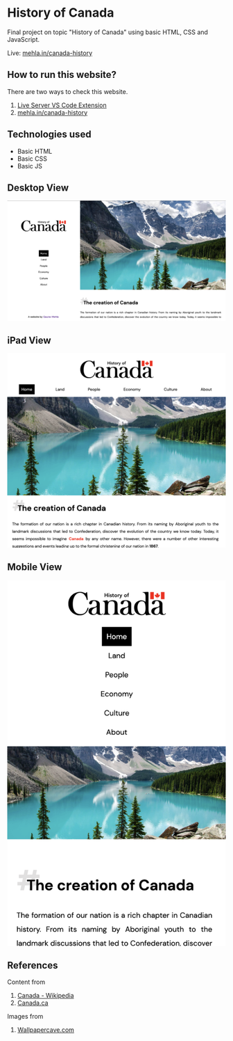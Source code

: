 # History of Canada
Final project on topic "History of Canada" using basic HTML, CSS and JavaScript. 

Live: [mehla.in/canada-history](https://mehla.in/canada-history/)

## How to run this website?
There are two ways to check this website. 
1. [Live Server VS Code Extension](https://marketplace.visualstudio.com/items?itemName=ritwickdey.LiveServer)
2. [mehla.in/canada-history](https://mehla.in/canada-history)

## Technologies used
- Basic HTML
- Basic CSS
- Basic JS

## Desktop View
![Desktop View](./screens/desktop.png)

## iPad View
![Desktop View](./screens/ipad.png)

## Mobile View
![Desktop View](./screens/mobile.png)

## References
Content from 
1. [Canada - Wikipedia](https://en.wikipedia.org/wiki/Canada)
2. [Canada.ca](https://www.canada.ca/en/)

Images from
1. [Wallpapercave.com](https://wallpapercave.com/)
